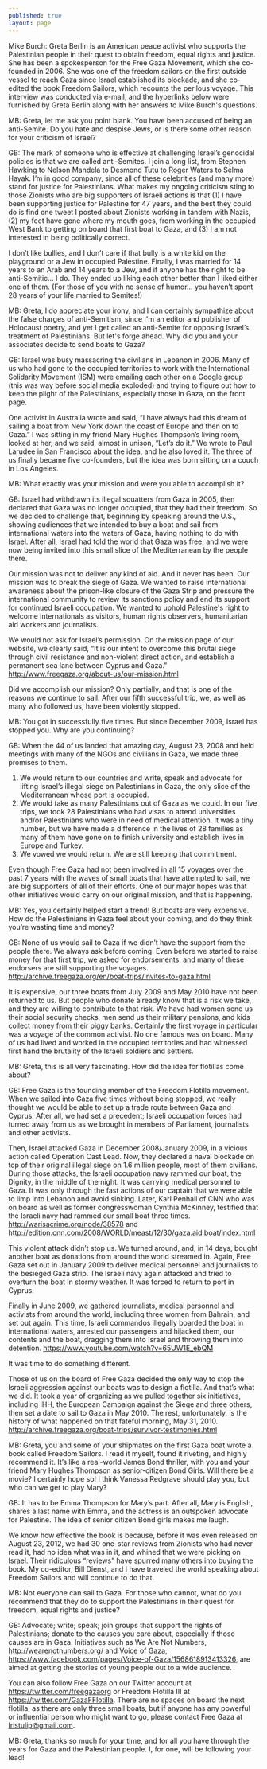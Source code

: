 ```yaml
---
published: true
layout: page
---
```



Mike Burch: Greta Berlin is an American peace activist who supports the Palestinian people in their quest to obtain freedom, equal rights and justice. She has been a spokesperson for the Free Gaza Movement, which she co-founded in 2006. She was one of the freedom sailors on the first outside vessel to reach Gaza since Israel established its blockade, and she co-edited the book Freedom Sailors, which recounts the perilous voyage. This interview was conducted via e-mail, and the hyperlinks below were furnished by Greta Berlin along with her answers to Mike Burch's questions.

MB: Greta, let me ask you point blank. You have been accused of being an anti-Semite. Do you hate and despise Jews, or is there some other reason for your criticism of Israel?

GB: The mark of someone who is effective at challenging Israel’s genocidal policies is that we are called anti-Semites. I join a long list, from Stephen Hawking to Nelson Mandela to Desmond Tutu to Roger Waters to Selma Hayak. I’m in good company, since all of these celebrities (and many more) stand for justice for Palestinians. What makes my ongoing criticism sting to those Zionists who are big supporters of Israeli actions is that (1) I have been supporting justice for Palestine for 47 years, and the best they could do is find one tweet I posted about Zionists working in tandem with Nazis, (2) my feet have gone where my mouth goes, from working in the occupied West Bank to getting on board that first boat to Gaza, and (3) I am not interested in being politically correct.

I don’t like bullies, and I don’t care if that bully is a white kid on the playground or a Jew in occupied Palestine. Finally, I was married for 14 years to an Arab and 14 years to a Jew, and if anyone has the right to be anti-Semitic… I do. They ended up liking each other better than I liked either one of them.  (For those of you with no sense of humor… you haven’t spent 28 years of your life married to Semites!)

MB: Greta, I do appreciate your irony, and I can certainly sympathize about the false charges of anti-Semitism, since I'm an editor and publisher of Holocaust poetry, and yet I get called an anti-Semite for opposing Israel’s treatment of Palestinians. But let's forge ahead. Why did you and your associates decide to send boats to Gaza?

GB: Israel was busy massacring the civilians in Lebanon in 2006. Many of us who had gone to the occupied territories to work with the International Solidarity Movement (ISM) were emailing each other on a Google group (this was way before social media exploded) and trying to figure out how to keep the plight of the Palestinians, especially those in Gaza, on the front page.

One activist in Australia wrote and said, “I have always had this dream of sailing a boat from New York down the coast of Europe and then on to Gaza.” I was sitting in my friend Mary Hughes Thompson’s living room, looked at her, and we said, almost in unison, “Let’s do it.” We wrote to Paul Larudee in San Francisco about the idea, and he also loved it. The three of us finally became five co-founders, but the idea was born sitting on a couch in Los Angeles.

MB: What exactly was your mission and were you able to accomplish it?

GB: Israel had withdrawn its illegal squatters from Gaza in 2005, then declared that Gaza was no longer occupied, that they had their freedom. So we decided to challenge that, beginning by speaking around the U.S., showing audiences that we intended to buy a boat and sail from international waters into the waters of Gaza, having nothing to do with Israel. After all, Israel had told the world that Gaza was free; and we were now being invited into this small slice of the Mediterranean by the people there.

Our mission was not to deliver any kind of aid. And it never has been. Our mission was to break the siege of Gaza. We wanted to raise international awareness about the prison-like closure of the Gaza Strip and pressure the international community to review its sanctions policy and end its support for continued Israeli occupation. We wanted to uphold Palestine's right to welcome internationals as visitors, human rights observers, humanitarian aid workers and journalists.

We would not ask for Israel’s permission. On the mission page of our website, we clearly said, “It is our intent to overcome this brutal siege through civil resistance and non-violent direct action, and establish a permanent sea lane between Cyprus and Gaza.” http://www.freegaza.org/about-us/our-mission.html

Did we accomplish our mission? Only partially, and that is one of the reasons we continue to sail. After our fifth successful trip, we, as well as many who followed us, have been violently stopped.

MB: You got in successfully five times. But since December 2009, Israel has stopped you. Why are you continuing?

GB: When the 44 of us landed that amazing day, August 23, 2008 and held meetings with many of the NGOs and civilians in Gaza, we made three promises to them.

1. We would return to our countries and write, speak and advocate for lifting Israel’s illegal siege on Palestinians in Gaza, the only slice of the Mediterranean whose port is occupied.
2. We would take as many Palestinians out of Gaza as we could. In our five trips, we took 28 Palestinians who had visas to attend universities and/or Palestinians who were in need of medical attention. It was a tiny number, but we have made a difference in the lives of 28 families as many of them have gone on to finish university and establish lives in Europe and Turkey.
3. We vowed we would return. We are still keeping that commitment.

Even though Free Gaza had not been involved in all 15 voyages over the past 7 years with the waves of small boats that have attempted to sail, we are big supporters of all of their efforts. One of our major hopes was that other initiatives would carry on our original mission, and that is happening.

MB: Yes, you certainly helped start a trend! But boats are very expensive. How do the Palestinians in Gaza feel about your coming, and do they think you’re wasting time and money?

GB: None of us would sail to Gaza if we didn’t have the support from the people there. We always ask before coming. Even before we started to raise money for that first trip, we asked for endorsements, and many of these endorsers are still supporting the voyages. http://archive.freegaza.org/en/boat-trips/invites-to-gaza.html

It is expensive, our three boats from July 2009 and May 2010 have not been returned to us. But people who donate already know that is a risk we take, and they are willing to contribute to that risk. We have had women send us their social security checks, men send us their military pensions, and kids collect money from their piggy banks. Certainly the first voyage in particular was a voyage of the common activist. No one famous was on board. Many of us had lived and worked in the occupied territories and had witnessed first hand the brutality of the Israeli soldiers and settlers.

MB: Greta, this is all very fascinating. How did the idea for flotillas come about?

GB: Free Gaza is the founding member of the Freedom Flotilla movement. When we sailed into Gaza five times without being stopped, we really thought we would be able to set up a trade route between Gaza and Cyprus. After all, we had set a precedent; Israeli occupation forces had turned away from us as we brought in members of Parliament, journalists and other activists.

Then, Israel attacked Gaza in December 2008/January 2009, in a vicious action called Operation Cast Lead. Now, they declared a naval blockade on top of their original illegal siege on 1.6 million people, most of them civilians. During those attacks, the Israeli occupation navy rammed our boat, the Dignity, in the middle of the night. It was carrying medical personnel to Gaza. It was only through the fast actions of our captain that we were able to limp into Lebanon and avoid sinking. Later, Karl Penhall of CNN who was on board as well as former congresswoman Cynthia McKinney, testified that the Israeli navy had rammed our small boat three times. http://warisacrime.org/node/38578 and http://edition.cnn.com/2008/WORLD/meast/12/30/gaza.aid.boat/index.html

This violent attack didn’t stop us. We turned around, and, in 14 days, bought another boat as donations from around the world streamed in. Again, Free Gaza set out in January 2009 to deliver medical personnel and journalists to the besieged Gaza strip. The Israeli navy again attacked and tried to overturn the boat in stormy weather. It was forced to return to port in Cyprus.

Finally in June 2009, we gathered journalists, medical personnel and activists from around the world, including three women from Bahrain, and set out again. This time, Israeli commandos illegally boarded the boat in international waters, arrested our passengers and hijacked them, our contents and the boat, dragging them into Israel and throwing them into detention. https://www.youtube.com/watch?v=65UW1E_ebQM

It was time to do something different.

Those of us on the board of Free Gaza decided the only way to stop the Israeli aggression against our boats was to design a flotilla. And that’s what we did. It took a year of organizing as we pulled together six initiatives, including IHH, the European Campaign against the Siege and three others, then set a date to sail to Gaza in May 2010. The rest, unfortunately, is the history of what happened on that fateful morning, May 31, 2010. http://archive.freegaza.org/boat-trips/survivor-testimonies.html

MB: Greta, you and some of your shipmates on the first Gaza boat wrote a book called Freedom Sailors. I read it myself, found it riveting, and highly recommend it. It’s like a real-world James Bond thriller, with you and your friend Mary Hughes Thompson as senior-citizen Bond Girls. Will there be a movie? I certainly hope so! I think Vanessa Redgrave should play you, but who can we get to play Mary?

GB: It has to be Emma Thompson for Mary’s part. After all, Mary is English, shares a last name with Emma, and the actress is an outspoken advocate for Palestine. The idea of senior citizen Bond girls makes me laugh.

We know how effective the book is because, before it was even released on August 23, 2012, we had 30 one-star reviews from Zionists who had never read it, had no idea what was in it, and whined that we were picking on Israel. Their ridiculous “reviews” have spurred many others into buying the book. My co-editor, Bill Dienst, and I have traveled the world speaking about Freedom Sailors and will continue to do that.

MB: Not everyone can sail to Gaza. For those who cannot, what do you recommend that they do to support the Palestinians in their quest for freedom, equal rights and justice?

GB: Advocate; write; speak; join groups that support the rights of Palestinians; donate to the causes you care about, especially if those causes are in Gaza. Initiatives such as We Are Not Numbers, http://wearenotnumbers.org/ and Voice of Gaza, https://www.facebook.com/pages/Voice-of-Gaza/1568618913413326, are aimed at getting the stories of young people out to a wide audience.

You can also follow Free Gaza on our Twitter account at https://twitter.com/freegazaorg or Freedom Flotilla III at https://twitter.com/GazaFFlotilla. There are no spaces on board the next flotilla, as there are only three small boats, but if anyone has any powerful or influential person who might want to go, please contact Free Gaza at Iristulip@gmail.com.

MB: Greta, thanks so much for your time, and for all you have through the years for Gaza and the Palestinian people. I, for one, will be following your lead!
